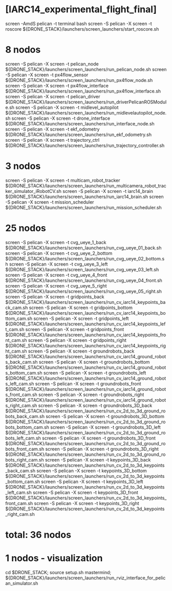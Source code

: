 # [IARC14_experimental_flight_final]
screen -AmdS pelican -t terminal bash
screen -S pelican -X screen -t roscore ${DRONE_STACK}/launchers/screen_launchers/start_roscore.sh
# 8 nodos
screen -S pelican -X screen -t pelican_node       ${DRONE_STACK}/launchers/screen_launchers/run_pelican_node.sh
screen -S pelican -X screen -t px4flow_sensor     ${DRONE_STACK}/launchers/screen_launchers/run_px4flow_node.sh
screen -S pelican -X screen -t px4flow_interface  ${DRONE_STACK}/launchers/screen_launchers/run_px4flow_interface.sh
screen -S pelican -X screen -t pelican_driver     ${DRONE_STACK}/launchers/screen_launchers/run_driverPelicanROSModule.sh
screen -S pelican -X screen -t midlevel_autopilot ${DRONE_STACK}/launchers/screen_launchers/run_midlevelautopilot_node.sh
screen -S pelican -X screen -t drone_interface    ${DRONE_STACK}/launchers/screen_launchers/run_interface_node.sh
screen -S pelican -X screen -t ekf_odometry       ${DRONE_STACK}/launchers/screen_launchers/run_ekf_odometry.sh
screen -S pelican -X screen -t trajectory_ctrl    ${DRONE_STACK}/launchers/screen_launchers/run_trajectory_controller.sh
# 3 nodos
screen -S pelican -X screen -t multicam_robot_tracker ${DRONE_STACK}/launchers/screen_launchers/run_multicamera_robot_tracker_simulator_iRobotCV.sh
screen -S pelican -X screen -t iarc14_brain       ${DRONE_STACK}/launchers/screen_launchers/run_iarc14_brain.sh
screen -S pelican -X screen -t mission_scheduler  ${DRONE_STACK}/launchers/screen_launchers/run_mission_scheduler.sh
# 25 nodos
screen -S pelican -X screen -t cvg_ueye_1_back    ${DRONE_STACK}/launchers/screen_launchers/run_cvg_ueye_01_back.sh
screen -S pelican -X screen -t cvg_ueye_2_bottom  ${DRONE_STACK}/launchers/screen_launchers/run_cvg_ueye_02_bottom.sh
screen -S pelican -X screen -t cvg_ueye_3_left    ${DRONE_STACK}/launchers/screen_launchers/run_cvg_ueye_03_left.sh
screen -S pelican -X screen -t cvg_ueye_4_front   ${DRONE_STACK}/launchers/screen_launchers/run_cvg_ueye_04_front.sh
screen -S pelican -X screen -t cvg_ueye_5_right   ${DRONE_STACK}/launchers/screen_launchers/run_cvg_ueye_05_right.sh
screen -S pelican -X screen -t gridpoints_back   ${DRONE_STACK}/launchers/screen_launchers/run_cv_iarc14_keypoints_back_cam.sh
screen -S pelican -X screen -t gridpoints_bottom ${DRONE_STACK}/launchers/screen_launchers/run_cv_iarc14_keypoints_bottom_cam.sh
screen -S pelican -X screen -t gridpoints_left   ${DRONE_STACK}/launchers/screen_launchers/run_cv_iarc14_keypoints_left_cam.sh
screen -S pelican -X screen -t gridpoints_front  ${DRONE_STACK}/launchers/screen_launchers/run_cv_iarc14_keypoints_front_cam.sh
screen -S pelican -X screen -t gridpoints_right  ${DRONE_STACK}/launchers/screen_launchers/run_cv_iarc14_keypoints_right_cam.sh
screen -S pelican -X screen -t groundrobots_back   ${DRONE_STACK}/launchers/screen_launchers/run_cv_iarc14_ground_robots_back_cam.sh
screen -S pelican -X screen -t groundrobots_bottom ${DRONE_STACK}/launchers/screen_launchers/run_cv_iarc14_ground_robots_bottom_cam.sh
screen -S pelican -X screen -t groundrobots_left   ${DRONE_STACK}/launchers/screen_launchers/run_cv_iarc14_ground_robots_left_cam.sh
screen -S pelican -X screen -t groundrobots_front  ${DRONE_STACK}/launchers/screen_launchers/run_cv_iarc14_ground_robots_front_cam.sh
screen -S pelican -X screen -t groundrobots_right  ${DRONE_STACK}/launchers/screen_launchers/run_cv_iarc14_ground_robots_right_cam.sh
screen -S pelican -X screen -t groundrobots_3D_back   ${DRONE_STACK}/launchers/screen_launchers/run_cv_2d_to_3d_ground_robots_back_cam.sh
screen -S pelican -X screen -t groundrobots_3D_bottom ${DRONE_STACK}/launchers/screen_launchers/run_cv_2d_to_3d_ground_robots_bottom_cam.sh
screen -S pelican -X screen -t groundrobots_3D_left   ${DRONE_STACK}/launchers/screen_launchers/run_cv_2d_to_3d_ground_robots_left_cam.sh
screen -S pelican -X screen -t groundrobots_3D_front  ${DRONE_STACK}/launchers/screen_launchers/run_cv_2d_to_3d_ground_robots_front_cam.sh
screen -S pelican -X screen -t groundrobots_3D_right  ${DRONE_STACK}/launchers/screen_launchers/run_cv_2d_to_3d_ground_robots_right_cam.sh
screen -S pelican -X screen -t keypoints_3D_back   ${DRONE_STACK}/launchers/screen_launchers/run_cv_2d_to_3d_keypoints_back_cam.sh
screen -S pelican -X screen -t keypoints_3D_bottom ${DRONE_STACK}/launchers/screen_launchers/run_cv_2d_to_3d_keypoints_bottom_cam.sh
screen -S pelican -X screen -t keypoints_3D_left   ${DRONE_STACK}/launchers/screen_launchers/run_cv_2d_to_3d_keypoints_left_cam.sh
screen -S pelican -X screen -t keypoints_3D_front  ${DRONE_STACK}/launchers/screen_launchers/run_cv_2d_to_3d_keypoints_front_cam.sh
screen -S pelican -X screen -t keypoints_3D_right  ${DRONE_STACK}/launchers/screen_launchers/run_cv_2d_to_3d_keypoints_right_cam.sh
# total: 36 nodos
# 1 nodos - visualization
cd $DRONE_STACK; source setup.sh mastermind; ${DRONE_STACK}/launchers/screen_launchers/run_rviz_interface_for_pelican_simulator.sh
